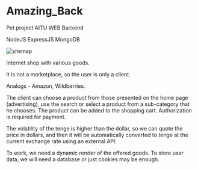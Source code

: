 # Amazing_Back
Pet project AITU WEB Backend

NodeJS ExpressJS MongoDB 

![sitemap](https://user-images.githubusercontent.com/72505048/164172069-9528537a-a4a3-47f6-ad62-20cc4a43749f.jpg)


Internet shop with various goods.

It is not a marketplace, so the user is only a client.

Analogs - Amazon, Wildberries.

The client can choose a product from those presented on the home page (advertising), use the search or select a product from a sub-category that he chooses.
The product can be added to the shopping cart. Authorization is required for payment.

The volatility of the tenge is higher than the dollar, so we can quote the price in dollars, and then it will be automatically converted to tenge 
at the current exchange rate using an external API.

To work, we need a dynamic render of the offered goods. To store user data, we will need a database or just cookies may be enough.

